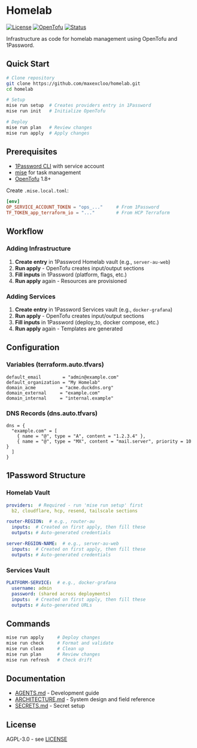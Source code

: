 # Homelab

[![License](https://img.shields.io/badge/license-AGPL--3.0-blue.svg)](LICENSE)
[![OpenTofu](https://img.shields.io/badge/OpenTofu-1.8+-blue)](https://opentofu.org/)
[![Status](https://img.shields.io/badge/status-active-success)](https://github.com/maxexcloo/homelab)

Infrastructure as code for homelab management using OpenTofu and 1Password.

## Quick Start

```bash
# Clone repository
git clone https://github.com/maxexcloo/homelab.git
cd homelab

# Setup
mise run setup  # Creates providers entry in 1Password
mise run init   # Initialize OpenTofu

# Deploy
mise run plan   # Review changes
mise run apply  # Apply changes
```

## Prerequisites

- [1Password CLI](https://1password.com/downloads/command-line/) with service account
- [mise](https://mise.jdx.dev/) for task management
- [OpenTofu](https://opentofu.org/) 1.8+

Create `.mise.local.toml`:
```toml
[env]
OP_SERVICE_ACCOUNT_TOKEN = "ops_..."     # From 1Password
TF_TOKEN_app_terraform_io = "..."        # From HCP Terraform
```

## Workflow

### Adding Infrastructure

1. **Create entry** in 1Password Homelab vault (e.g., `server-au-web`)
2. **Run apply** - OpenTofu creates input/output sections
3. **Fill inputs** in 1Password (platform, flags, etc.)
4. **Run apply** again - Resources are provisioned

### Adding Services

1. **Create entry** in 1Password Services vault (e.g., `docker-grafana`)
2. **Run apply** - OpenTofu creates input/output sections
3. **Fill inputs** in 1Password (deploy_to, docker compose, etc.)
4. **Run apply** again - Templates are generated

## Configuration

### Variables (terraform.auto.tfvars)

```hcl
default_email        = "admin@example.com"
default_organization = "My Homelab"
domain_acme         = "acme.duckdns.org"
domain_external     = "example.com"
domain_internal     = "internal.example"
```

### DNS Records (dns.auto.tfvars)

```hcl
dns = {
  "example.com" = [
    { name = "@", type = "A", content = "1.2.3.4" },
    { name = "@", type = "MX", content = "mail.server", priority = 10 }
  ]
}
```

## 1Password Structure

### Homelab Vault

```yaml
providers:  # Required - run 'mise run setup' first
  b2, cloudflare, hcp, resend, tailscale sections

router-REGION:  # e.g., router-au
  inputs:  # Created on first apply, then fill these
  outputs: # Auto-generated credentials

server-REGION-NAME:  # e.g., server-au-web
  inputs:  # Created on first apply, then fill these
  outputs: # Auto-generated credentials
```

### Services Vault

```yaml
PLATFORM-SERVICE:  # e.g., docker-grafana
  username: admin
  password: (shared across deployments)
  inputs:  # Created on first apply, then fill these
  outputs: # Auto-generated URLs
```

## Commands

```bash
mise run apply     # Deploy changes
mise run check     # Format and validate
mise run clean     # Clean up
mise run plan      # Review changes
mise run refresh   # Check drift
```

## Documentation

- [AGENTS.md](AGENTS.md) - Development guide
- [ARCHITECTURE.md](ARCHITECTURE.md) - System design and field reference
- [SECRETS.md](SECRETS.md) - Secret setup

## License

AGPL-3.0 - see [LICENSE](LICENSE)
